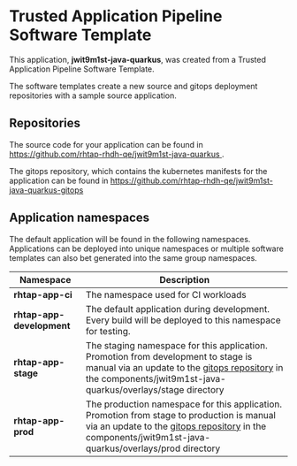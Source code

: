 # Trusted Application Pipeline Software Template

This application, **jwit9m1st-java-quarkus**, was created from a Trusted Application Pipeline Software Template.

The software templates create a new source and gitops deployment repositories with a sample source application. 

## Repositories

The source code for your application can be found in [https://github.com/rhtap-rhdh-qe/jwit9m1st-java-quarkus ](https://github.com/rhtap-rhdh-qe/jwit9m1st-java-quarkus ).
 
The gitops repository, which contains the kubernetes manifests for the application can be found in 
[https://github.com/rhtap-rhdh-qe/jwit9m1st-java-quarkus-gitops ](https://github.com/rhtap-rhdh-qe/jwit9m1st-java-quarkus-gitops ) 

## Application namespaces 

The default application will be found in the following namespaces. Applications can be deployed into unique namespaces or multiple software templates can also bet generated into the same group namespaces.  

|  Namespace   |  Description   |  
| -------- | -------- |
| **rhtap-app-ci** | The namespace used for CI workloads |
| **rhtap-app-development** | The default application during development. Every build will be deployed to this namespace for testing. |
| **rhtap-app-stage** | The staging namespace for this application. Promotion from development to stage is manual via an update to the [gitops repository](https://github.com/rhtap-rhdh-qe/jwit9m1st-java-quarkus-gitops ) in the components/jwit9m1st-java-quarkus/overlays/stage directory |
| **rhtap-app-prod** | The production namespace for this application. Promotion from stage to production is manual via an update to the [gitops repository](https://github.com/rhtap-rhdh-qe/jwit9m1st-java-quarkus-gitops ) in the components/jwit9m1st-java-quarkus/overlays/prod directory |